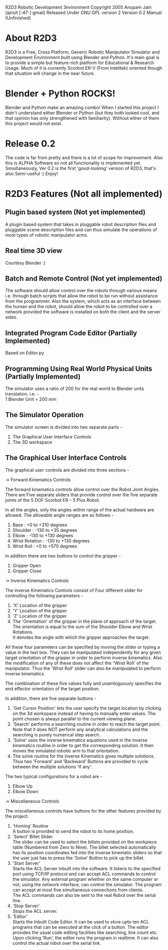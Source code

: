 R2D3 Robotic Development 3nvironment
Copyright 2005 Anupam Jain (ajnsit [_-AT-_] gmail)
Released Under GNU GPL version 2
Version 0.2 Manual (Unfinished)

About R2D3
==========

R2D3 is a Free, Cross Platform, Generic Robotic Manipulator Simulator and
Development Environment built using Blender and Python. It's main goal is to provide a
simple but feature-rich platform for Educational & Research Usage. Much of it is
currently Scorbot ER-V (From Intelitek) oriented though that situation will change in the
near future.

Blender + Python ROCKS!
=======================
Blender and Python make an amazing combo! When I started this project I didn't
understand either Blender or Python (but they both looked cool, and that opinion has only
strengthened with familiarity). Without either of them this project would not exist.

Release 0.2
===========
The code is far from pretty and there is a lot of scope for improvement. Also this is
ALPHA Software so not all functionality is implemented yet. Simultaneously, Ver 0.2 is
the first 'good-looking' version of R2D3, that's also Semi-useful :) Enjoy!

R2D3 Features (Not all implemented)
===================================

Plugin based system (Not yet implemented)
-----------------------------------------
A plugin based system that takes in pluggable robot description files and pluggable scene
description files and can thus simulate the operations of most types of robotic
manipulator arms.

Real time 3D view
-----------------
Courtesy Blender :)

Batch and Remote Control (Not yet implemented)
----------------------------------------------
The software should allow control over the robots through various means i.e. through
batch scripts that allow the robot to be run without assistance from the programmer. Also
the system, which acts as an interface between the human and the robot, should allow the
robot to be controlled over a network provided the software is installed on both the client
and the server sides.

Integrated Program Code Editor (Partially Implemented)
------------------------------------------------------
Based on Editor.py

Programming Using Real World Physical Units (Partially Implemented)
-------------------------------------------------------------------
The simulator uses a ratio of 200 for the real world to Blender units translation.
i.e. -    
1 Blender Unit = 200 mm   

The Simulator Operation
-----------------------
The simulator screen is divided into two separate parts -    
1. The Graphical User Interface Controls   
2. The 3D workspace   

The Graphical User Interface Controls
-------------------------------------
The graphical user controls are divided into three sections -    

-> Forward Kinematics Controls

The forward kinematics controls allow control over the Robot Joint Angles. There are
Five separate sliders that provide control over the five separate joints of the 5 DOF
Scorbot ER – 5 Plus Robot.

In all the angles, only the angles within range of the actual hardware are allowed. The
allowable angle ranges are as follows -    
1. Base : +0 to +310 degrees   
2. Shoulder : -130 to +35 degrees   
3. Elbow : -130 to +130 degrees   
4. Wrist Rotation : -130 to +130 degrees   
5. Wrist Roll : +0 to +570 degrees   

In addition there are two buttons to control the gripper -    
1. Gripper Open   
2. Gripper Close    

-> Inverse Kinematics Controls

The inverse Kinematics Controls consist of Four different slider for controlling the
following parameters -    
1. 'X' Location of the gripper    
2. 'Y' Location of the gripper   
3. 'Z' Location of the gripper   
4. The 'Orientation' of the gripper in the plane of approach of the target.   
The orientation is equal to the sum of the Shoulder Elbow and Wrist Rotations.   
It denotes the angle with which the gripper approaches the target.   

All these four parameters can be specified by moving the slider or typing a value
in the text box. They can be manipulated independently for any given target
orientation of the gripper in order to perform inverse kinematics. Also the
modification of any of these does not affect the “Wrist Roll' of the manipulator.
Thus the 'Wrist Roll' slider can also be manipulated to perform inverse
kinematics.

The combination of these five values fully and unambiguously specifies the end
effector orientation of the target position.

In addition, there are five separate buttons -    
1. 'Get Cursor Position' lets the user specify the target location by clicking on the
3d workspace instead of having to manually enter values. The point chosen is
always parallel to the current viewing plane.    
2. 'Search' performs a searching routine in order to reach the target point. Note
that it does NOT perform any analytical calculations and the searching is
purely numerical step search.      
3. 'Solve' uses the inverse kinematics equations used in the inverse kinematics
routine in order to get the corresponding solution. It then moves the simulated
robotic arm to that orientation.    
4. The solve routine for the inverse Kinematics gives multiple solutions. Thus
two 'Forward' and 'Backward' Buttons are provided to cycle between the
multiple solutions 'If any'.    

The two typical configurations for a robot are -    
1. Elbow Up     
2. Elbow Down     

-> Miscellaneous Controls

The miscellaneous controls have buttons for the other features provided by the project.   
1. 'Homing' Routine    
A button is provided to send the robot to its home position.    
2. 'Select' Billet Slider       
The slider can be used to select the billets provided on the workpiece table
(Numbered from Zero to Nine). The billet selected automatically has its
position coordinates fed into the inverse kinematic sliders so that the user just
has to press the 'Solve' Button to pick up the billet.      
3. 'Start Server'     
Starts the ACL Server inbuilt into the software. It listens to the specified port
using TCP/IP protocol and can accept ACL commands to control the simulator.
Any external program whether on the same computer or not, using the network
interface, can control the simulator. The program can accept at most five
simultaneous connections from clients.    
The ACL commands can also be sent to the real Robot over the serial line.    
4. 'Stop Server'       
Stops the ACL server.    
5. 'Editor'        
Starts the Inbuilt Code Editor. It can be used to store upto ten ACL programs
that can be executed at the click of a button. The editor provides the usual code
editing facilities like searching, line count etc. Upon clicking 'Run', the editor
runs the program in realtime. It can also control the actual robot over the serial
link.

